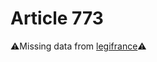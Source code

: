 # Article 773

⚠️Missing data from [legifrance](https://www.legifrance.gouv.fr/codes/article_lc/LEGIARTI000006431385)⚠️